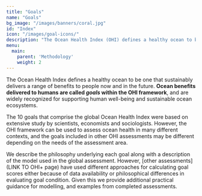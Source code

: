 ```yaml
---
title: "Goals"
name: "Goals"
bg_image: "/images/banners/coral.jpg"
id: "Index"
icon: "/images/goal-icons/"
description: "The Ocean Health Index (OHI) defines a healthy ocean to be one that sustainably delivers a range of benefits to people now and in the future."
menu:
  main:
    parent: 'Methodology'
    weight: 2
---
```


<!--## Ocean benefits delivered to humans now and in the future.-->


The Ocean Health Index defines a healthy ocean to be one that sustainably delivers a range of benefits to people now and in the future. **Ocean benefits delivered to humans are called _goals_ within the OHI framework**, and are widely recognized for supporting human well-being and sustainable ocean ecosystems.

The 10 goals that comprise the global Ocean Health Index were based on extensive study by scientists, economists and sociologists.  However, the OHI framework can be used to assess ocean health in many different contexts, and the goals included in other OHI assessments may be different depending on the needs of the assessment area. 

We describe the philosophy underlying each goal along with a description of the model used in the global assessment. However, [other assessments](LINK TO OHI+ page) have used different approaches for calculating goal scores either because of data availability or philosophical differences in evaluating goal condition.  Given this we provide additional practical guidance for modelling, and examples from completed assessments.